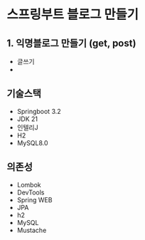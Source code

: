 # 스프링부트 블로그 만들기

## 1. 익명블로그 만들기 (get, post)
- 글쓰기
-

## 기술스택

- Springboot 3.2
- JDK 21
- 인텔리J
- H2
- MySQL8.0

## 의존성

- Lombok
- DevTools
- Spring WEB
- JPA
- h2
- MySQL
- Mustache